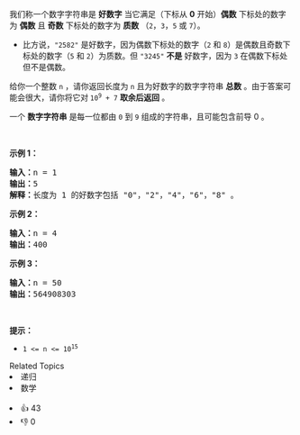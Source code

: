 <p>我们称一个数字字符串是 <strong>好数字</strong> 当它满足（下标从 <strong>0</strong>&nbsp;开始）<strong>偶数</strong> 下标处的数字为 <strong>偶数</strong>&nbsp;且 <strong>奇数</strong>&nbsp;下标处的数字为 <strong>质数</strong>&nbsp;（<code>2</code>，<code>3</code>，<code>5</code>&nbsp;或&nbsp;<code>7</code>）。</p>

<ul> 
 <li>比方说，<code>"2582"</code>&nbsp;是好数字，因为偶数下标处的数字（<code>2</code>&nbsp;和&nbsp;<code>8</code>）是偶数且奇数下标处的数字（<code>5</code> 和&nbsp;<code>2</code>）为质数。但&nbsp;<code>"3245"</code>&nbsp;<strong>不是</strong> 好数字，因为&nbsp;<code>3</code>&nbsp;在偶数下标处但不是偶数。</li> 
</ul>

<p>给你一个整数&nbsp;<code>n</code>&nbsp;，请你返回长度为&nbsp;<code>n</code>&nbsp;且为好数字的数字字符串&nbsp;<strong>总数</strong>&nbsp;。由于答案可能会很大，请你将它对<strong>&nbsp;</strong><code>10<sup>9</sup> + 7</code>&nbsp;<strong>取余后返回</strong>&nbsp;。</p>

<p>一个 <strong>数字字符串</strong>&nbsp;是每一位都由&nbsp;<code>0</code>&nbsp;到 <code>9</code>&nbsp;组成的字符串，且可能包含前导 0 。</p>

<p>&nbsp;</p>

<p><strong>示例 1：</strong></p>

<pre>
<b>输入：</b>n = 1
<b>输出：</b>5
<b>解释：</b>长度为 1 的好数字包括 "0"，"2"，"4"，"6"，"8" 。
</pre>

<p><strong>示例 2：</strong></p>

<pre>
<b>输入：</b>n = 4
<b>输出：</b>400
</pre>

<p><strong>示例 3：</strong></p>

<pre>
<b>输入：</b>n = 50
<b>输出：</b>564908303
</pre>

<p>&nbsp;</p>

<p><strong>提示：</strong></p>

<ul> 
 <li><code>1 &lt;= n &lt;= 10<sup>15</sup></code></li> 
</ul>

<div><div>Related Topics</div><div><li>递归</li><li>数学</li></div></div><br><div><li>👍 43</li><li>👎 0</li></div>